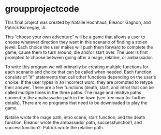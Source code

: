 # groupprojectcode

This final project was created by Natalie Hochhaus, Eleanor Gagnon, and Patrick Kornegay, Jr.

This “choose your own adventure” will be a game that allows a user to choose whatever direction they want in this scenario of finding a stolen jewel. Each choice the user makes will push them forward to complete the game, cause them to turn around, die and/or start over. The user is first prompted to choose between going after a mage, relative, or ambassador.

To write this program we will primarily be creating multiple functions for each scenario and choice that can be called when needed. Each function consists of "if" statements that call other functions depending on the user's choice. If the user types in an incorrect word, they are prompted to retype their answer. There are a few functions (death, start, and intro) that can be called multiple times in the three paths. The mage and relative paths connect to the amabassador path in the town (see tree map for further details). There are no programs that need to be downloaded to play the game.

Natalie wrote the mage path, intro scene, start function, and the death function. Eleanor wrote the ambassador path, successfunction1, and successfunction2. Patrick wrote the relative path.
